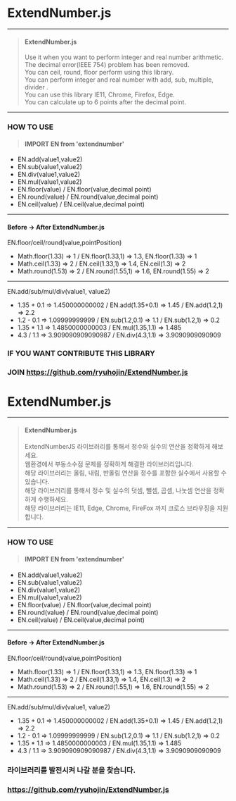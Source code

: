 # ExtendNumber.js
---
> #### ExtendNumber.js<br/>
> Use it when you want to perform integer and real number arithmetic.<br/>
> The decimal error(IEEE 754) problem has been removed.<br/>
> You can ceil, round, floor perform using this library.<br/>
> You can perform integer and real number with add, sub, multiple, divider .<br/>
> You can use this library IE11, Chrome, Firefox, Edge.<br/>
> You can calculate up to 6 points after the decimal point.<br/>
---
### HOW TO USE
> #### IMPORT EN from 'extendnumber'
- EN.add(value1,value2)
- EN.sub(value1,value2)
- EN.div(value1,value2)
- EN.mul(value1,value2)
- EN.floor(value) / EN.floor(value,decimal point)
- EN.round(value) / EN.round(value,decimal point)
- EN.ceil(value) / EN.ceil(value,decimal point)
---
#### Before -> After ExtendNumber.js
EN.floor/ceil/round(value,pointPosition)
- Math.floor(1.33) => 1 / EN.floor(1.33,1) => 1.3, EN.floor(1.33) => 1
- Math.ceil(1.33) => 2 / EN.ceil(1.33,1) => 1.4, EN.ceil(1.3) => 2
- Math.round(1.53) => 2 / EN.round(1.55,1) => 1.6, EN.round(1.55) => 2
---
EN.add/sub/mul/div(value1, value2)
- 1.35 + 0.1 => 1.450000000002 / EN.add(1.35+0.1) => 1.45 / EN.add(1.2,1) => 2.2
- 1.2 - 0.1 => 1.09999999999 / EN.sub(1.2,0.1) => 1.1 / EN.sub(1.2,1) => 0.2
- 1.35 * 1.1 => 1.4850000000003 / EN.mul(1.35,1.1) => 1.485
- 4.3 / 1.1 => 3.909090909090987 / EN.div(4.3,1.1) => 3.9090909090909

### IF YOU WANT CONTRIBUTE THIS LIBRARY<br/>
### JOIN https://github.com/ryuhojin/ExtendNumber.js<br/>

# ExtendNumber.js
---
> #### ExtendNumber.js<br/>
> ExtendNumberJS 라이브러리를 통해서 정수와 실수의 연산을 정확하게 해보세요.<br/>
> 웹환경에서 부동소수점 문제를 정확하게 해결한 라이브러리입니다.<br/>
> 해당 라이브러리는 올림, 내림, 반올림 연산을 정수를 포함한 실수에서 사용할 수 있습니다.<br/>
> 해당 라이브러리를 통해서 정수 및 실수의 덧셈, 뺄셈, 곱셈, 나눗셈 연산을 정확하게 수행하세요.<br/>
> 해당 라이브러리는 IE11, Edge, Chrome, FireFox 까지 크로스 브라우징을 지원합니다.<br/>
---
### HOW TO USE
> #### IMPORT EN from 'extendnumber'
- EN.add(value1,value2)
- EN.sub(value1,value2)
- EN.div(value1,value2)
- EN.mul(value1,value2)
- EN.floor(value) / EN.floor(value,decimal point)
- EN.round(value) / EN.round(value,decimal point)
- EN.ceil(value) / EN.ceil(value,decimal point)
---
#### Before -> After ExtendNumber.js
EN.floor/ceil/round(value,pointPosition)
- Math.floor(1.33) => 1 / EN.floor(1.33,1) => 1.3, EN.floor(1.33) => 1
- Math.ceil(1.33) => 2 / EN.ceil(1.33,1) => 1.4, EN.ceil(1.3) => 2
- Math.round(1.53) => 2 / EN.round(1.55,1) => 1.6, EN.round(1.55) => 2
---
EN.add/sub/mul/div(value1, value2)
- 1.35 + 0.1 => 1.450000000002 / EN.add(1.35+0.1) => 1.45 / EN.add(1.2,1) => 2.2
- 1.2 - 0.1 => 1.09999999999 / EN.sub(1.2,0.1) => 1.1 / EN.sub(1.2,1) => 0.2
- 1.35 * 1.1 => 1.4850000000003 / EN.mul(1.35,1.1) => 1.485
- 4.3 / 1.1 => 3.909090909090987 / EN.div(4.3,1.1) => 3.9090909090909

### 라이브러리를 발전시켜 나갈 분을 찾습니다.<br/>
### https://github.com/ryuhojin/ExtendNumber.js<br/>